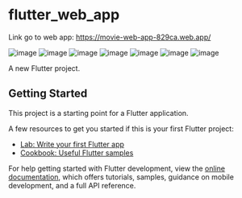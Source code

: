 # flutter_web_app
Link go to web app: https://movie-web-app-829ca.web.app/

![image](https://github.com/user-attachments/assets/60c354c3-bc7a-4bad-a134-eb9bebf50ccd)
![image](https://github.com/user-attachments/assets/3b272fad-3a50-4f6d-963e-705ecbc13f69)
![image](https://github.com/user-attachments/assets/aa237ef7-7055-4d2a-a769-0e16e65eb4e3)
![image](https://github.com/user-attachments/assets/5d28e7fa-f1a3-47f6-9bc8-dc788dcbaa07)
![image](https://github.com/user-attachments/assets/9209b8a4-df03-49a1-b925-b47b958b5b04)
![image](https://github.com/user-attachments/assets/fc662b2c-c31f-43dd-864c-acc831c32042)
![image](https://github.com/user-attachments/assets/682720b0-b1b1-4172-8c36-8e09f1854afd)

A new Flutter project.

## Getting Started

This project is a starting point for a Flutter application.

A few resources to get you started if this is your first Flutter project:

- [Lab: Write your first Flutter app](https://docs.flutter.dev/get-started/codelab)
- [Cookbook: Useful Flutter samples](https://docs.flutter.dev/cookbook)

For help getting started with Flutter development, view the
[online documentation](https://docs.flutter.dev/), which offers tutorials,
samples, guidance on mobile development, and a full API reference.
